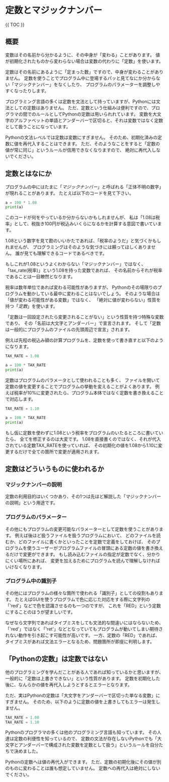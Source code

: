 # 定数とマジックナンバー

{{ TOC }}

## 概要

変数はその名前から分かるように、その中身が「変わる」ことがあります。
値が初期化されたものから変わらない場合は変数の代わりに「定数」を使います。

定数はその名前にあるように「定まった数」ですので、中身が変わることがありません。
定数を使うことでプログラム中に登場するパッと見てなにか分からない「マジックナンバー」をなくしたり、
プログラムのパラメーターを調整しやすくなったりします。

プログラミング言語の多くは定数を文法として持っていますが、Pythonには文法としての定数はありません。
ただ、定数という仕組みは便利ですので、プログラマの間でのルールとしてPythonの定数は用いられれています。
変数を大文字のアルファベットの単語とアンダーバーで区切ると、それは変数ではなく定数として扱うことになっています。

Pythonの文法レベルでは定数は変数にすぎません。
そのため、初期化済みの定数に値を再代入することはできます。
ただ、そのようなことをすると「定数の値が常に同じ」というルールが信用できなくなりますので、
絶対に再代入しないでください。



## 定数とはなにか

プログラムの中にはたまに「*マジックナンバー*」と呼ばれる「正体不明の数字」が現れることがあります。
たとえば以下のコードを見て下さい。

```python
a = 100 * 1.08
print(a)
```

このコードが何をやっているか分からないかもしれませんが、
私は「1.08は税率」として、税抜き100円が税込みいくらになるかを計算する意図で書いています。

1.08という数字を見て勘のいいかたであれば、「税率のようだ」と気づくかもしれませんが、
プログラミングはそのような気づきには頼ってほしくありません。
誰が見ても理解できるコードであるべきです。

もしこれが1.08というよくわからない「マジックナンバー」ではなく、
「tax_rate(税率)」という1.08を持った変数であれば、
その名前からそれが税率であることは一目瞭然となります。

税率は数年単位であれば変わる可能性がありますが、
Pythonのその場限りのプログラムを動かしている最中に変わることはないでしょう。
そのような場合は「値が変わる可能性がある変数」ではなく、
「絶対に値が変わらない」性質を持つ「*定数*」を使います。

「定数は一回設定されたら変更されることがない」という性質を持つ特殊な変数であり、
その「名前は大文字とアンダーバー」で宣言されます。
そして「定数は一般的にプログラムのファイルの先頭周辺で宣言」されます。

例えば先程の税込み額の計算プログラムを、定数を使って書き直すと以下のようになります。

```python
TAX_RATE = 1.08

a = 100 * TAX_RATE
print(a)
```

定数はプログラムのパラメータとして使われることも多く、
ファイルを開いて定数の値を変更することでプログラムの挙動を変えることがよくあります。
例えば税率が10%に変更されたら、プログラム本体ではなく定数を書き換えることで対応します。

```python
TAX_RATE = 1.10

a = 100 * TAX_RATE
print(a)
```

もし仮に定数を使わずに1.08という税率をプログラムのいたるところに書いていたら、
全てを修正するのは大変です。
1.08を直接書くのではなく、それが代入されている定数TAX_RATEを使っていれば、
その初期化の値を1.08から1.10に変更するだけで全ての箇所で変更が適用されます。



## 定数はどういうものに使われるか

### マジックナンバーの説明

定数の利用目的はいくつかあり、その1つは先ほど解説した「マジックナンバーの説明」という用途です。

### プログラムのパラメーター

その他にもプログラムの変更可能なパラメーターとして定数を使うことがあります。
例えば後ほど扱うファイルを扱うプログラムにおいて、
どのファイルを読むか、どのファイルに書くかといったことを定数で定義をしておけば、
そのプログラムを使うユーザーがプログラムファイルの冒頭にある定数の値を書き換えるだけで変更ができます。
もし読み込むファイルの指定が定数でなく、分かりにくい場所にあれば、
変更を加えるためにプログラムを読んで理解しなければいけなくなります。

### プログラム中の識別子

その他にはプログラムの様々な箇所で使われる「識別子」としての役割もあります。
たとえばGUIを使うプログラムで色に応じた対応をする際に文字列の「'red'」などで色を認識させるのも一つのですが、
これを「RED」という定数にすることのほうが望ましいです。

なぜなら文字列であればタイプミスをしても文法的な間違いにはならないため、
「'red'」ではなく「'ret'」などとなっていてもプログラムが動いてしまい期待されない動作を引き起こす可能性が高いです。
一方、定数の「RED」であれば、タイプミスがあれば文法エラーとなるため、問題箇所が即座に判明します。



## 「Pythonの定数」は定数ではない

他のプログラミングを学んだことがある人であれば知っているかと思いますが、
一般的に「定数は上書きできない」という性質があります。
定数を初期化した後に、なんらかの値を再代入しようとするとエラーとなります。

ただ、実はPythonの定数は「大文字をアンダーバーで区切った単なる変数」にすぎません。
そのため、以下のように定数の値を上書きしてもエラーは発生しません。

```python
TAX_RATE = 1.08
TAX_RATE = 1.10
```

Pythonのプログラマの多くは他のプログラミング言語も知っています。
その人達は定数の利便性を知っているので、
定数の文法が存在しないPythonでも「大文字とアンダーバーで構成された変数を定数として扱う」というルールを自分たちで決めました。

Pythonの定数へは値の再代入ができます。
ただ、定数の初期化後にその値が別のものに変わることは誰も想定していません。
定数への再代入は絶対にしないでください。
